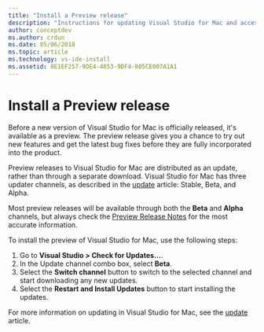 ```yaml
---
title: "Install a Preview release"
description: "Instructions for updating Visual Studio for Mac and accessing preview releases."
author: conceptdev
ms.author: crdun
ms.date: 05/06/2018
ms.topic: article
ms.technology: vs-ide-install
ms.assetid: 0E1EF257-9DE4-4653-9DF4-805CE007A1A1
---
```


# Install a Preview release

Before a new version of Visual Studio for Mac is officially released, it's available as a preview. The preview release gives you a chance to try out new features and get the latest bug fixes before they are fully incorporated into the product.

Preview releases to Visual Studio for Mac are distributed as an update, rather than through a separate download. Visual Studio for Mac has three updater channels, as described in the [update](update.md) article: Stable, Beta, and Alpha.

Most preview releases will be available through both the **Beta** and **Alpha** channels, but always check the [Preview Release Notes](/visualstudio/releasenotes/vs2017-mac-preview-relnotes) for the most accurate information.

To install the preview of Visual Studio for Mac, use the following steps:

1. Go to **Visual Studio > Check for Updates…**.
2. In the Update channel combo box, select **Beta**.
3. Select the **Switch channel** button to switch to the selected channel and start downloading any new updates.
4. Select the **Restart and Install Updates** button to start installing the updates.

For more information on updating in Visual Studio for Mac, see the [update](update.md) article.
